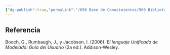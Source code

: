 ```yaml
---
{"dg-publish":true,"permalink":"/050 Base de Conocimientos/900 Biblioteca/Zk Lit (Booch et al., 2006) Booch, G., Rumbaugh, J., y Jacobson, I. (2006). El lenguaje Unificado de Modelado - Guía del Usuario (2a ed). Addison-Wesley./","tags":["definir"]}
---
```


## Referencia
Booch, G., Rumbaugh, J., y Jacobson, I. (2006). _El lenguaje Unificado de Modelado: Guía del Usuario_ (2a ed.). Addison-Wesley.